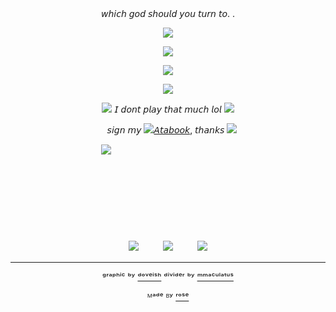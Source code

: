 <div align="center">
𝘸𝘩𝘪𝘤𝘩 𝘨𝘰𝘥 𝘴𝘩𝘰𝘶𝘭𝘥 𝘺𝘰𝘶 𝘵𝘶𝘳𝘯 𝘵𝘰. .
  
![](https://64.media.tumblr.com/05384ecea7c2dd510a2df4c5453869aa/a9c1c1861b86c1fe-94/s2048x3072/0f6a6cea8608f93cc48a928e4905f9f548f49ec8.pnj)
  
![](https://64.media.tumblr.com/595c88f6c81759b184fc22cf85bcd92a/168b3c6b3c483824-b7/s1280x1920/6317486b8f3d621c1de060583f6d1f35a3533646.pnj)

![](https://64.media.tumblr.com/02bc2459930712f968de4f14b38158e9/a9c1c1861b86c1fe-d3/s640x960/e4886cbfbf4617c901f1ae8d560db10a378a155b.pnj)



![](https://64.media.tumblr.com/8096ad23a44c4a3865174d9dde506608/d75bba3560d424e3-e8/s75x75_c1/617e6e1843fc70946be6c024ba739703245fe1d2.webp)



![](https://64.media.tumblr.com/f599c91970e350ed015c9787a6995370/254aa231130777ad-7e/s75x75_c1/91f29d1fb959c52dec0e4e75cc9aea771876b9c8.gifv) 𝘐 𝘥𝘰𝘯𝘵 𝘱𝘭𝘢𝘺 𝘵𝘩𝘢𝘵 𝘮𝘶𝘤𝘩 𝘭𝘰𝘭 ![](https://64.media.tumblr.com/e816f941d78942518f5359497865941e/254aa231130777ad-83/s75x75_c1/5defaa3056b3e4591c9d23cbae91266225da6e06.gifv)



 ㅤ𝘴𝘪𝘨𝘯 𝘮𝘺 ![](https://64.media.tumblr.com/134c6d4ea9945695bce738934ddaa5b9/8727a0282f348a5f-ee/s75x75_c1/41989703ee7fae09e4c6480926fa8ab1b76542be.gifv)[𝘈𝘵𝘢𝘣𝘰𝘰𝘬](https://haloviansinger.atabook.org/), 𝘵𝘩𝘢𝘯𝘬𝘴 ![](https://64.media.tumblr.com/6c7602a9d9b798660fbeb3b4482b7f24/d5f3956d46975a7f-8c/s75x75_c1/915f6aa804b8ac62b8fa71fb9013ebc076d1104a.gifv)






ㅤㅤㅤㅤㅤㅤㅤㅤㅤㅤㅤ![](https://64.media.tumblr.com/a728382b1a9cb0f8d3c453e5d9dd9681/a9c1c1861b86c1fe-71/s640x960/5c3447d930de0b9ff929212dd776014f84a88712.pnj)
ㅤㅤㅤㅤㅤㅤㅤㅤㅤㅤㅤㅤㅤㅤㅤㅤㅤㅤㅤㅤㅤㅤㅤㅤㅤㅤㅤㅤㅤㅤㅤㅤㅤㅤㅤㅤㅤㅤㅤㅤㅤㅤㅤㅤㅤㅤㅤㅤㅤㅤㅤㅤㅤㅤㅤㅤㅤㅤㅤㅤㅤㅤㅤㅤㅤㅤㅤㅤㅤㅤㅤㅤㅤㅤㅤㅤㅤㅤㅤㅤㅤㅤㅤㅤㅤㅤㅤㅤㅤㅤㅤㅤㅤㅤㅤㅤㅤㅤㅤㅤㅤㅤㅤㅤㅤㅤㅤㅤㅤㅤㅤㅤㅤㅤㅤㅤㅤㅤㅤㅤㅤㅤㅤㅤㅤㅤㅤㅤㅤㅤㅤㅤㅤㅤㅤㅤㅤㅤㅤㅤㅤㅤㅤㅤㅤㅤㅤㅤㅤㅤㅤㅤㅤㅤㅤㅤㅤㅤㅤㅤㅤㅤㅤㅤㅤㅤㅤㅤㅤㅤㅤㅤㅤㅤㅤㅤㅤㅤㅤㅤㅤㅤㅤㅤㅤㅤㅤㅤㅤㅤㅤㅤㅤㅤㅤㅤㅤㅤㅤㅤㅤㅤㅤㅤㅤㅤㅤㅤㅤㅤㅤㅤㅤㅤㅤㅤㅤㅤㅤㅤㅤㅤㅤㅤㅤㅤㅤㅤㅤㅤㅤㅤㅤㅤ

![](https://64.media.tumblr.com/2c64ba77985a84c0492517afd198a05f/ad68191878b5e9f9-85/s100x200/26c861bb492b41dc764b52aeb6be4435763da3aa.gifv)ㅤㅤㅤ![](https://64.media.tumblr.com/b81695fc34889396ca54eb94ba2e7642/ad68191878b5e9f9-92/s100x200/8c1681c96de93eb6de3bf3412353c0ac0bffeb78.gifv)ㅤㅤㅤ![](https://64.media.tumblr.com/08d6e53f4bfc291ce3efadf74b18e9ea/ad68191878b5e9f9-b4/s100x200/5841dea839484763b456795fc74dc02bfb8f0288.gifv)

---
ᵍʳᵃᵖʰⁱᶜ ᵇʸ [ᵈᵒᵛᵉⁱˢʰ](https://www.tumblr.com/doveish) ᵈⁱᵛⁱᵈᵉʳ ᵇʸ [ᵐᵐᵃᶜᵘˡᵃᵗᵘˢ](https://www.tumblr.com/i-mmaculatus)

ᴹᵃᵈᵉ ᴮʸ [ʳᵒˢᵉ](https://github.com/FurinaTheFountain)
